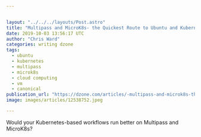 ```yaml
---


layout: "../../../layouts/Post.astro"
title: "Multipass and MicroK8s- the Quickest Route to Ubuntu and Kubernetes?"
date: 2019-10-03 13:56:17 UTC
author: "Chris Ward"
categories: writing dzone
tags:
  - ubuntu
  - kubernetes
  - multipass
  - microk8s
  - cloud computing
  - vm
  - canonical
publication_url: "https://dzone.com/articles/-multipass-and-microk8s-the-quickest-route-to-ubun"
image: images/articles/12538752.jpeg

---
```


Would your Kubernetes-based workflows run better on Multipass and MicroK8s?
